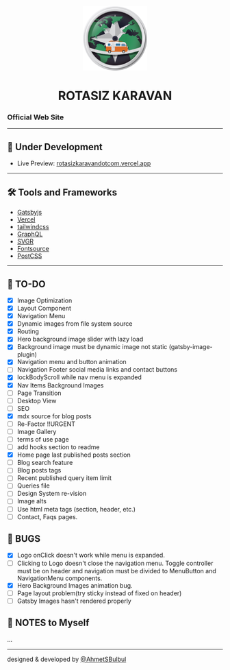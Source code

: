 <p align="center">
  <a href="https://rotasizkaravandotcom.vercel.app/">
    <img alt="Rotasiz Karavan" src="https://github.com/AhmetSBulbul/rotasizkaravandotcom/blob/main/src/images/logo-rozet.png?raw=true" width="150" />
  </a>
</p>
<h1 align="center">
  ROTASIZ KARAVAN
</h1>

### Official Web Site

---

## 🚀 Under Development

- Live Preview: [rotasizkaravandotcom.vercel.app](https://rotasizkaravandotcom.vercel.app/)

---

## 🛠 Tools and Frameworks

- [Gatsbyjs](https://www.gatsbyjs.com/)
- [Vercel](https://vercel.com/)
- [tailwindcss](https://tailwindcss.com/)
- [GraphQL](https://graphql.org/)
- [SVGR](https://react-svgr.com/)
- [Fontsource](https://fontsource.org/)
- [PostCSS](https://postcss.org/)

---

## 📝 TO-DO

- [x] Image Optimization
- [x] Layout Component
- [x] Navigation Menu
- [x] Dynamic images from file system source
- [x] Routing
- [x] Hero background image slider with lazy load
- [x] Background image must be dynamic image not static (gatsby-image-plugin)
- [x] Navigation menu and button animation
- [ ] Navigation Footer social media links and contact buttons
- [x] lockBodyScroll while nav menu is expanded
- [x] Nav Items Background Images
- [ ] Page Transition
- [ ] Desktop View
- [ ] SEO
- [x] mdx source for blog posts
- [ ] Re-Factor !!URGENT
- [ ] Image Gallery
- [ ] terms of use page
- [ ] add hooks section to readme
- [x] Home page last published posts section
- [ ] Blog search feature
- [ ] Blog posts tags
- [ ] Recent published query item limit
- [ ] Queries file
- [ ] Design System re-vision
- [ ] Image alts
- [ ] Use html meta tags (section, header, etc.)
- [ ] Contact, Faqs pages.

## 🐞 BUGS

- [x] Logo onClick doesn't work while menu is expanded.
- [ ] Clicking to Logo doesn't close the navigation menu. Toggle controller must be on header and navigation must be divided to MenuButton and NavigationMenu components.
- [x] Hero Background Images animation bug.
- [ ] Page layout problem(try sticky instead of fixed on header)
- [ ] Gatsby Images hasn't rendered properly

## 📒 NOTES to Myself
 ...

---

designed & developed by [@AhmetSBulbul](https://ahmetsafabulbul.com/)
